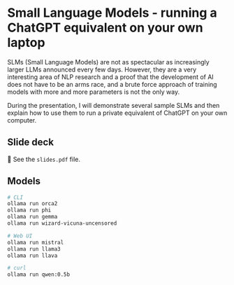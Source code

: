# Small Language Models - running a ChatGPT equivalent on your own laptop
 
SLMs (Small Language Models) are not as spectacular as increasingly larger LLMs announced every few days.
However, they are a very interesting area of ​​NLP research and a proof that the development of AI
does not have to be an arms race, and a brute force approach of training models
with more and more parameters is not the only way.

During the presentation, I will demonstrate several sample SLMs and then explain how to use them
to run a private equivalent of ChatGPT on your own computer.

## Slide deck

🚨 See the `slides.pdf` file.

## Models

```bash
# CLI
ollama run orca2
ollama run phi
ollama run gemma
ollama run wizard-vicuna-uncensored

# Web UI
ollama run mistral
ollama run llama3
ollama run llava

# curl
ollama run qwen:0.5b
```
